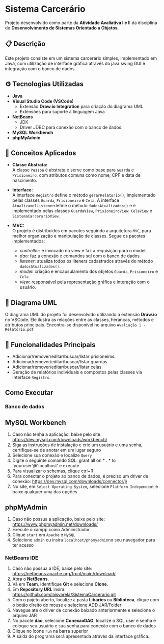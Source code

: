 # Sistema Carcerário

Projeto desenvolvido como parte da **Atividade Avaliativa I e II** da disciplina de **Desenvolvimento de Sistemas Orientado a Objetos**.

## 📋 Descrição
Este projeto consiste em um sistema carcerário simples, implementado em Java, com utilização de interface gráfica através do java swing GUI e integração com o banco de dados. 

## ⚙️ Tecnologias Utilizadas
- **Java**
- **Visual Studio Code (VSCode)**
  - Extensão **Draw.io Integration** para criação do diagrama UML
  - Extensões para suporte à linguagem Java
- **NetBeans**
  - JDK
  - Driver JDBC para conexão com o banco de dados.
- **MySQL Workbench**
- **phpMyAdmin**

## 📌 Conceitos Aplicados

- **Classe Abstrata:**  
  A classe `Pessoa` é abstrata e serve como base para `Guarda` e `Prisioneiro`, com atributos comuns como nome, CPF e data de nascimento.

- **Interface:**  
  A interface `Registro` define o método `gerarRelatorio()`, implementado pelas classes `Guarda`, `Prisioneiro` e `Cela`.
  A interface `AtualizavelListener`define o método `dadosAtualizados()` e é implementado pelas classes `GuardaView`, `PrisioneiroView`, `CelaView` e `SistemaCarcerarioView`.

- **MVC:**  
  O projeto é distribuídos em pacotes seguindo a arquitetura `MVC`, para melhor organização e manipulação de classes.
  Segue os pacotes implementados:
    - *controller*: é invocado na view e faz a requisição para o model. 
    - *dao*: faz a conexão e comandos sql com o banco de dados.
    - *listener*: atualiza todos os liteners cadastrados através do método `dadosAtualizados()`.
    - *model*: criação e encapsulamento dos objetos `Guarda`, `Prisioneiro` e `Cela`.
    - *view*: responsável pela representação gráfica e interação com o usuário.

## 📎 Diagrama UML
O diagrama UML do projeto foi desenvolvido utilizando a extensão **Draw.io** no VSCode. Ele ilustra as relações entre as classes, heranças, métodos e atributos principais. Encontra-se disponível no arquivo `Avaliação 1 - Relatório.pdf`

## 🚀 Funcionalidades Principais

- Adicionar/remover/editar/buscar/listar prisioneiros.
- Adicionar/remover/editar/buscar/listar guardas.
- Adicionar/remover/editar/buscar/listar celas.
- Geração de relatórios individuais e compostos pelas classes via interface `Registro`.

## Como Executar

### Banco de dados 
## MySQL Workbench
  1. Caso não tenha a aplicação, baixe pelo site: https://dev.mysql.com/downloads/workbench/
  2. Siga as instruções de instalação e crie um usuário e uma senha, certifique-se de anotar em um lugar seguro
  3. Selecione sua conexão e localize `Query`
  4. Digite o seguinte comando SQL: grant all on * . * to 'youruser'@'localhost' e execute
  5. Para visualizar o schemas, clique ctrl+R
  6. Para conectar o projeto ao banco de dados, é preciso um driver de conexão: https://dev.mysql.com/downloads/connector/j/
  7. No site, em `Select Operating System`, selecione `Platform Independent` e baixe qualquer uma das opções
     
## phpMyAdmin
  1. Caso não possua a aplicação, baixe pelo site: https://www.phpmyadmin.net/downloads/ 
  2. Execute o xampp como Administrador
  3. Clique `start` em `Apache` e `MySQL`
  4. Selecione `admin` ou insira `localhost/phpmyadmin`no seu navegador para ter acesso
     
### NetBeans IDE
  1. Caso não possua a IDE, baixe pelo site: https://netbeans.apache.org/front/main/download/ 
  2. Abra o **NetBeans**.
  3. Vá em **Team**, identifique **Git** e selecione **Clone**.
  4. Em **Repository URL** insira: https://github.com/laisvarela/SistemaCarcerario.git
  5. Com o pojeto aberto, localize a pasta **Libaries** ou **Biblioteca**, clique com o botão direito do mouse e selecione ADD JAR/Folder
  6. Navegue até o driver de conexão baixado anteriormente e selecione o arquivo JAR
  7. No pacote **dao**, selecione **ConexaoDAO**, localize o SQL user e senha e coloque seu usuário e sua senha para conexão com o banco de dados
  8. Clique no ícone `run` na barra superior 
  9. A saída do programa será apresentada através da interface gráfica. 

